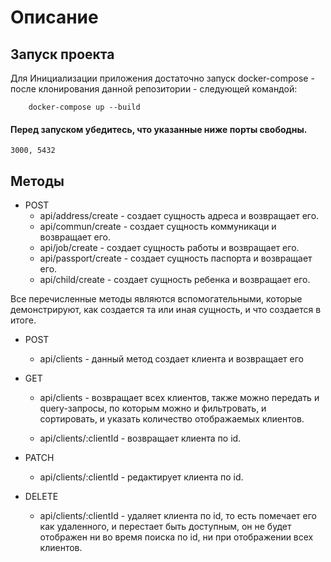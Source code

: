 # Описание

## Запуск проекта

Для Инициализации приложения достаточно запуск docker-compose - после клонирования данной репозитории - следующей командой:
```
    docker-compose up --build
```

#### Перед запуском убедитесь, что указанные ниже порты свободны.

```
3000, 5432
```


## Методы 

- POST
    - api/address/create - создает сущность адреса и возвращает его.
    - api/commun/create - создает  сущность коммуникаци и возвращает его.
    - api/job/create - создает сущность работы и возвращает его.
    - api/passport/create - создает сущность паспорта и возвращает его.
    - api/child/create - создает сущность ребенка и возвращает его.  

Все перечисленные методы являются вспомогательными, которые демонстрируют, как создается та или иная сущность, и что создается в итоге. 

- POST 
    - api/clients - данный метод создает клиента и возвращает его

- GET
    - api/clients - возвращает всех клиентов, также можно передать и query-запросы, по которым можно и фильтровать, и сортировать, и указать количество отображаемых клиентов.  

    - api/clients/:clientId - возвращает клиента по id.  

- PATCH
    - api/clients/:clientId - редактирует клиента по id.  

- DELETE
    - api/clients/:clientId - удаляет клиента по id, то есть помечает его как удаленного, и перестает быть доступным, он не будет отображен ни во время  поиска по id, ни при отображении всех клиентов.

 
